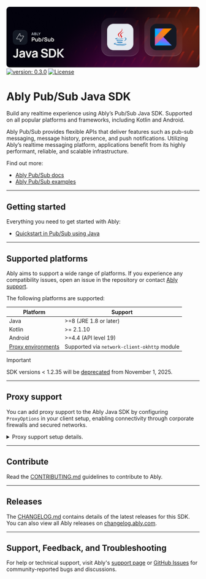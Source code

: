 ![Ably Pub/Sub Java Header](images/javaSDK-github.png)
[![version: 0.3.0](https://img.shields.io/badge/version-0.3.0-2ea44f)](https://github.com/ably/ably-java/releases/tag/v0.3.0)
[![License](https://badgen.net/github/license/ably/ably-java)](https://github.com/ably/ably-java/blob/main/LICENSE)

# Ably Pub/Sub Java SDK

Build any realtime experience using Ably’s Pub/Sub Java SDK. Supported on all popular platforms and frameworks, including Kotlin and Android.

Ably Pub/Sub provides flexible APIs that deliver features such as pub-sub messaging, message history, presence, and push notifications. Utilizing Ably’s realtime messaging platform, applications benefit from its highly performant, reliable, and scalable infrastructure.

Find out more:

* [Ably Pub/Sub docs](https://ably.com/docs/basics)
* [Ably Pub/Sub examples](https://ably.com/examples?product=pubsub)

---

## Getting started

Everything you need to get started with Ably:

- [Quickstart in Pub/Sub using Java](https://ably.com/docs/getting-started/quickstart?lang=java)

---

## Supported platforms

Ably aims to support a wide range of platforms. If you experience any compatibility issues, open an issue in the repository or contact [Ably support](https://ably.com/support).

The following platforms are supported:

| Platform | Support |
|----------|---------|
| Java | >=8 (JRE 1.8 or later) |
| Kotlin | >= 2.1.10 |
| Android | >=4.4 (API level 19) |
| [Proxy environments](#proxy-support) | Supported via `network-client-okhttp` module |

> [!IMPORTANT]
> SDK versions < 1.2.35 will be [deprecated](https://ably.com/docs/platform/deprecate/protocol-v1) from November 1, 2025.

---

## Proxy support

You can add proxy support to the Ably Java SDK by configuring `ProxyOptions` in your client setup, enabling connectivity through corporate firewalls and secured networks.

<details>
<summary>Proxy support setup details.</summary>

To enable proxy support for both REST and Realtime clients in the Ably SDK, use the OkHttp library to handle HTTP requests and WebSocket connections.

Add the following dependency to your `build.gradle` file:

```groovy
dependencies {
    runtimeOnly("io.ably:network-client-okhttp:1.2.53")
}
```

After adding the OkHttp dependency, enable proxy support by specifying proxy settings in the ClientOptions when initializing your Ably client.

The following example sets up a proxy using the Pub/Sub Java SDK:

```java
import io.ably.lib.realtime.AblyRealtime;
import io.ably.lib.rest.AblyRest;
import io.ably.lib.transport.Defaults;
import io.ably.lib.types.ClientOptions;
import io.ably.lib.types.ProxyOptions;
import io.ably.lib.http.HttpAuth;

public class AblyWithProxy {
    public static void main(String[] args) throws Exception {
        // Configure Ably Client options
        ClientOptions options = new ClientOptions();
        
        // Setup proxy settings
        ProxyOptions proxy = new ProxyOptions();
        proxy.host = "your-proxy-host";  // Replace with your proxy host
        proxy.port = 8080;               // Replace with your proxy port
        
        // Optional: If the proxy requires authentication
        proxy.username = "your-username";  // Replace with proxy username
        proxy.password = "your-password";  // Replace with proxy password
        proxy.prefAuthType = HttpAuth.Type.BASIC;  // Choose your preferred authentication type (e.g., BASIC or DIGEST)

        // Attach the proxy settings to the client options
        options.proxy = proxy;

        // Create an instance of Ably using the configured options
        AblyRest ably = new AblyRest(options);

        // Alternatively, for real-time connections
        AblyRealtime ablyRealtime = new AblyRealtime(options);

        // Use the Ably client as usual
    }
}
```

</details>

---

## Contribute

Read the [CONTRIBUTING.md](./CONTRIBUTING.md) guidelines to contribute to Ably.

---

## Releases

The [CHANGELOG.md](/ably/ably-js/blob/main/CHANGELOG.md) contains details of the latest releases for this SDK. You can also view all Ably releases on [changelog.ably.com](https://changelog.ably.com).

---

## Support, Feedback, and Troubleshooting

For help or technical support, visit Ably's [support page](https://ably.com/support) or [GitHub Issues](https://github.com/ably/ably-java/issues) for community-reported bugs and discussions.
